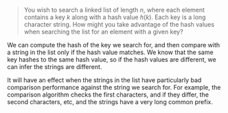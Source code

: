 > You wish to search a linked list of length $n$, where each element contains a
> key $k$ along with a hash value $h(k)$. Each key is a long character string.
> How might you take advantage of the hash values when searching the list for an
> element with a given key?

We can compute the hash of the key we search for, and then compare with a string
in the list only if the hash value matches. We know that the same key hashes to
the same hash value, so if the hash values are different, we can infer the
strings are different.

It will have an effect when the strings in the list have particularly bad
comparison performance against the string we search for. For example, the
comparison algorithm checks the first characters, and if they differ, the second
characters, etc, and the strings have a very long common prefix.
